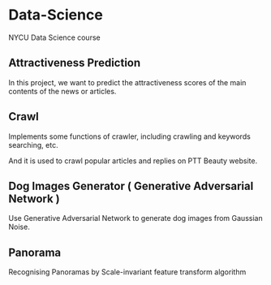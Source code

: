 # Data-Science
NYCU Data Science course

## Attractiveness Prediction
In this project, we want to predict the attractiveness scores of the main contents of the news or articles.

## Crawl
Implements some functions of crawler, including crawling and keywords searching, etc.

And it is used to crawl popular articles and replies on PTT Beauty website.

## Dog Images Generator ( Generative Adversarial Network )
Use Generative Adversarial Network to generate dog images from Gaussian Noise.

## Panorama
Recognising Panoramas by Scale-invariant feature transform algorithm
